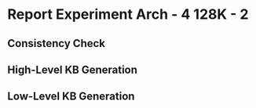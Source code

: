 # Report Experiment Arch - 4 128K - 2

## Consistency Check

## High-Level KB Generation

## Low-Level KB Generation